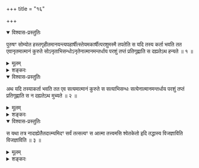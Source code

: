 +++
title = "१६"

+++

<details open><summary>विश्वास-प्रस्तुतिः</summary>

पुरुषꣳ सोम्योत हस्तगृहीतमानयन्त्यपहार्षीत्स्तेयमकार्षीत्परशुमस्मै तपतेति
स यदि तस्य कर्ता भवति तत एवानृतमात्मानं कुरुते
सोऽनृताभिसन्धोऽनृतेनात्मानमन्तर्धाय
परशुं तप्तं प्रतिगृह्णाति स दह्यतेऽथ हन्यते ॥ १ ॥
</details>

<details><summary>मूलम्</summary>

पुरुषꣳ सोम्योत हस्तगृहीतमानयन्त्यपहार्षीत्स्तेयमकार्षीत्परशुमस्मै तपतेति
स यदि तस्य कर्ता भवति तत एवानृतमात्मानं कुरुते
सोऽनृताभिसन्धोऽनृतेनात्मानमन्तर्धाय
परशुं तप्तं प्रतिगृह्णाति स दह्यतेऽथ हन्यते ॥ १ ॥
</details>

<details><summary>शङ्करः</summary>

शृणु — यथा सोम्य पुरुषं चौर्यकर्मणि सन्दिह्यमानं निग्रहाय परीक्षणाय च उत
अपि हस्तगृहीतं बद्धहस्तम् आनयन्ति राजपुरुषाः । किं कृतवानयमिति पृष्टाश्च
आहुः — अपहार्षीद्धनमस्यायम् । ते च आहुः — किमपहरणमात्रेण बन्धनमर्हति,
अन्यथा दत्तेऽपि धने बन्धनप्रसङ्गात् ; इत्युक्ताः पुनराहुः —
स्तेयमकार्षीत् चौर्येण धनमपहार्षीदिति । तेष्वेवं वदत्सु
इतरः अपह्नुते — नाहं तत्कर्तेति । ते च आहुः — सन्दिह्यमानं
स्तेयमकार्षीः त्वमस्य धनस्येति । तस्मिंश्च अपह्नुवाने
आहुः — परशुमस्मै तपतेति शोधयत्वात्मानमिति । स यदि तस्य स्तैन्यस्य
कर्ता भवति बहिश्चापह्नुते, स एवम्भूतः तत एवानृतमन्यथाभूतं
सन्तमन्यथात्मानं कुरुते । स तथा
अनृताभिसन्धोऽनृतेनात्मानमन्तर्धाय व्यवहितं
कृत्वा परशुं तप्तं मोहात्प्रतिगृह्णाति, स दह्यते, अथ हन्यते
राजपुरुषैः स्वकृतेनानृताभिसन्धिदोषेण ॥
</details>

<details open><summary>विश्वास-प्रस्तुतिः</summary>

अथ यदि तस्याकर्ता भवति तत एव सत्यमात्मानं कुरुते स सत्याभिसन्धः
सत्येनात्मानमन्तर्धाय परशुं तप्तं प्रतिगृह्णाति स न
दह्यतेऽथ मुच्यते ॥ २ ॥
</details>

<details><summary>मूलम्</summary>

अथ यदि तस्याकर्ता भवति तत एव सत्यमात्मानं कुरुते स सत्याभिसन्धः
सत्येनात्मानमन्तर्धाय परशुं तप्तं प्रतिगृह्णाति स न
दह्यतेऽथ मुच्यते ॥ २ ॥
</details>

<details><summary>शङ्करः</summary>

अथ यदि तस्य कर्मणः अकर्ता भवति, तत एव सत्यमात्मानं कुरुते । स सत्येन तया
स्तैन्याकर्तृतया आत्मानमन्तर्धाय परशुं तप्तं प्रतिगृह्णाति । स
सत्याभिसन्धः सन् न दह्यते सत्यव्यवधानात् , अथ
मुच्यते च मृषाभियोक्तृभ्यः । तप्तपरशुहस्ततलसंयोगस्य
तुल्यत्वेऽपि स्तेयकर्त्रकर्त्रोरनृताभिसन्धो दह्यते न तु
सत्याभिसन्धः ॥
</details>

<details open><summary>विश्वास-प्रस्तुतिः</summary>

स यथा तत्र नादाह्येतैतदात्म्यमिदꣳ सर्वं तत्सत्यꣳ स आत्मा तत्त्वमसि
श्वेतकेतो इदि तद्धास्य विजज्ञाविति विजज्ञाविति ॥ ३ ॥
</details>

<details><summary>मूलम्</summary>

स यथा तत्र नादाह्येतैतदात्म्यमिदꣳ सर्वं तत्सत्यꣳ स आत्मा तत्त्वमसि
श्वेतकेतो इदि तद्धास्य विजज्ञाविति विजज्ञाविति ॥ ३ ॥
</details>

<details><summary>शङ्करः</summary>

स यथा सत्याभिसन्धः तप्तपरशुग्रहणकर्मणि सत्यव्यवहितहस्ततलत्वात् नादाह्येत
न दह्येतेत्येतत् , एवं सद्ब्रह्मसत्याभिसन्धेतरयोः शरीरपातकाले च
तुल्यायां सत्सम्पत्तौ विद्वान् सत्सम्पद्य न
पुनर्व्याघ्रदेवादिदेहग्रहणाय आवर्तते ।
अविद्वांस्तु विकारानृताभिसन्धः
पुनर्व्याघ्रादिभावं देवतादिभावं वा
यथाकर्म यथाश्रुतं प्रतिपद्यते । यदात्माभिसन्ध्यनभिसन्धिकृते
मोक्षबन्धने, यच्च मूलं जगतः, यदायतना यत्प्रतिष्ठाश्च
सर्वाः प्रजाः, यदात्मकं च सर्वं यच्चाजममृतमभयं शिवमद्वितीयम् ,
तत्सत्यं स आत्मा तव, अतस्तत्त्वमसि श्वेतकेतो —
इत्युक्तार्थमसकृद्वाक्यम् । कः पुनरसौ
श्वेतकेतुः त्वंशब्दार्थः ? योऽहं श्वेतकेतुरुद्दालकस्य
पुत्र इति वेद आत्मानमादेशं श्रुत्वा मत्वा विज्ञाय च,
अश्रुतममतमविज्ञातं विज्ञातुं पितरं पप्रच्छ ‘कथं नु
भगवः स आदेशो भवति’ (छा. उ. ६ । १ । ३) इति । स एषः अधिकृतः श्रोता
मन्ता विज्ञाता तेजोबन्नमयं कार्यकरणसङ्घातं प्रविष्टा परैव देवता
नामरूपव्याकरणाय — आदर्शे इव पुरुषः सूर्यादिरिव जलादौ प्रतिबिम्बरूपेण ।
स आत्मानं कार्यकरणेभ्यः प्रविभक्तं सद्रूपं सर्वात्मानं प्राक् पितुः
श्रवणात् न विजज्ञौ । अथेदानीं पित्रा प्रतिबोधितः तत्त्वमसि इति
दृष्टान्तैर्हेतुभिश्च तत् पितुरस्य ह किलोक्तं सदेवाहमस्मीति विजज्ञौ
विज्ञातवान् । द्विर्वचनमध्यायपरिसमाप्त्यर्थम् ॥

किं पुनरत्र षष्ठे वाक्यप्रमाणेन जनितं फलमात्मनि ?
कर्तृत्वभोक्तृत्वयोरधिकृतत्वविज्ञाननिवृत्तिः
तस्य फलम् , यमवोचाम त्वंशब्दवाच्यमर्थं श्रोतुं मन्तुं च
अधिकृतमविज्ञातविज्ञानफलार्थम् ।
प्राक्च एतस्माद्विज्ञानात् अहमेवं करिष्याम्यग्निहोत्रादीनि
कर्माणि, अहमत्राधिकृतः, एषां च कर्मणां फलमिहामुत्र च भोक्ष्ये, कृतेषु वा
कर्मसु कृतकर्तव्यः स्याम् — इत्येवं
कर्तृत्वभोक्तृत्वयोरधिकृतोऽस्मीत्यात्मनि
यद्विज्ञानमभूत् तस्य, यत्सज्जगतो मूलम् एकमेवाद्वितीयं तत्त्वमसीत्यनेन
वाक्येन प्रतिबुद्धस्य निवर्तते, विरोधात् — न हि एकस्मिन्नद्वितीये
आत्मनि अयमहमस्मीति विज्ञाते ममेदम् अन्यदनेन कर्तव्यम् इदं कृत्वा अस्य
फलं भोक्ष्ये — इति वा भेदविज्ञानमुपपद्यते । तस्मात्
सत्सत्याद्वितीयात्मविज्ञाने
विकारानृतजीवात्मविज्ञानं निवर्तते इति युक्तम् । ननु
‘तत्त्वमसि’ इत्यत्र त्वंशब्दवाच्येऽर्थे सद्बुद्धिरादिश्यते
— यथा आदित्यमनआदिषु ब्रह्मादिबुद्धिः, यथा च लोके प्रतिमादिषु
विष्ण्वादिबुद्धिः, तद्वत् ; न तु सदेव त्वमिति ;
यदि सदेव श्वेतकेतुः स्यात् , कथमात्मानं न विजानीयात् , येन तस्मै
तत्त्वमसीत्युपदिश्यते ? न, आदित्यादिवाक्यवैलक्षण्यात् —
‘आदित्यो ब्रह्म’ (छा. उ. ३ । १९ । १) इत्यादौ इतिशब्दव्यवधानात्
न साक्षाद्ब्रह्मत्वं गम्यते, रूपादिमत्त्वाच्च आदित्यादीनाम् ।
आकाशमनसोश्च इतिशब्दव्यवधानादेव अब्रह्मत्वम् । इह
तु सत एवेह प्रवेशं दर्शयित्वा ‘तत्त्वमसि’ इति निरङ्कुशं
सदात्मभावमुपदिशति । ननु पराक्रमादिगुणः
सिंहोऽसि त्वम् इतिवत् तत्त्वमसीति स्यात् । न, मृदादिवत्
सदेकमेवाद्वितीयं सत्यम् इत्युपदेशात् । न च उपचारविज्ञानात् ‘तस्य
तावदेव चिरम्’ (छा. उ. ६ । १४ । २) इति
सत्सम्पत्तिरुपदिश्येत ।
मृषात्वादुपचारविज्ञानस्य — त्वमिन्द्रो यम इतिवत् । नापि स्तुतिः,
अनुपास्यत्वाच्छ्वेतकेतोः । नापि सत् श्वेतकेतुत्वोपदेशेन स्तूयेत — न हि
राजा दासस्त्वमिति स्तुत्यः स्यात् । नापि सतः सर्वात्मन एकदेशनिरोधो
युक्तः तत्त्वमसीतिदेशाधिपतेरिव ग्रामाध्यक्षस्त्वमिति । न च अन्या
गतिरिह सदात्मत्वोपदेशात् अर्थान्तरभूता सम्भवति । ननु सदस्मीति
बुद्धिमात्रमिह कर्तव्यतया चोद्यते न त्वज्ञातं सदसीति ज्ञाप्यत इति
चेत् । नन्वस्मिन्पक्षेऽपि ‘अश्रुतं श्रुतं भवति’ (छा. उ. ६ । १ । ३)
इत्याद्यनुपपन्नम् । न, सदस्मीति बुद्धिविधेः स्तुत्यर्थत्वात् ।
न, ‘आचार्यवान्पुरुषो वेद । तस्य तावदेव चिरम्’ (छा. उ. ६ । १४ । २)
इत्युपदेशात् । यदि हि सदस्मीति बुद्धिमात्रं कर्तव्यतया विधीयते
न तु त्वंशब्दवाच्यस्य सद्रूपत्वमेव, तदा न आचार्यवान्वेद इति
ज्ञानोपयोपदेशो वाच्यः स्यात् । यथा
‘अग्निहोत्रं जुहुयात्’ ( ? )
इत्येवमादिष्वर्थप्राप्तमेव
आचार्यवत्त्वमिति, तद्वत् । ‘तस्य तावदेव चिरम्’ इति च
क्षेपकरणं न युक्तं स्यात् , सदात्मतत्त्वे अविज्ञातेऽपि
सकृद्बुद्धिमात्रकरणे मोक्षप्रसङ्गात् । न च तत्त्वमसीत्युक्ते नाहं
सदिति प्रमाणवाक्यमजनिता बुद्धिः निवर्तयितुं शक्या ; नोत्पन्नेति वा
शक्यं वक्तुम् , सर्वोपनिषद्वाक्यानां तत्परतयैवोपक्षयात् । यथा
अग्निहोत्रादिविधिजनिताग्निहोत्रादिकर्तव्यताबुद्धीनामतथार्थत्वमनुत्पन्नत्वं
वा न शक्यते वक्तुम् — तद्वत् । यत्तूक्तं सदात्मा सन् आत्मानं कथं न
जानीयादिति, नासौ दोषः, कार्यकरणसङ्घातव्यतिरिक्तः अहं जीवः
कर्ता भोक्तेत्यपि स्वभावतः प्राणिनां विज्ञानादर्शनात् । किमु तस्य
सदात्मविज्ञानम् । कथमेवं व्यतिरिक्तविज्ञाने असति तेषां
कर्तृत्वादिविज्ञानं सम्भवति दृश्यते च ।
तद्वत्तस्यापि देहादिष्वात्मबुद्धित्वात् न स्यात्सदात्मविज्ञानम् ।
तस्मात् विकारानृताधिकृतजीवात्मविज्ञाननिवर्तकमेव इदं वाक्यम्
‘तत्त्वमसि’ इति सिद्धमिति ॥

इति षोडशखण्डभाष्यम् ॥

इति श्रीमत्परमहंसपरिव्राजकाचार्यस्य श्रीगोविन्दभगवत्पूज्यपादशिष्यस्य
श्रीमच्छङ्करभगवतः कृतौ छान्दोग्योपनिषद्भाष्ये षष्ठोऽध्यायः
समाप्तः ॥
</details>